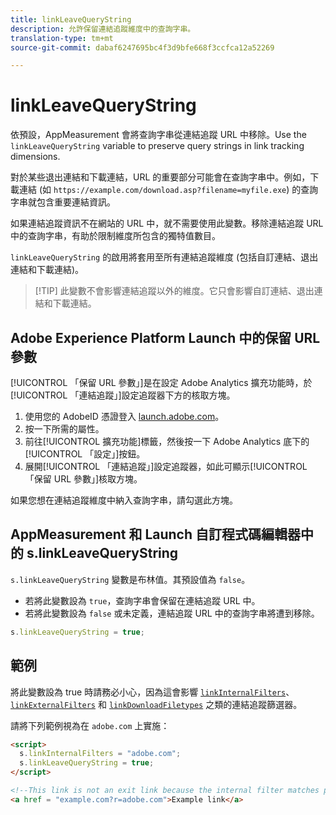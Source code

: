 ```yaml
---
title: linkLeaveQueryString
description: 允許保留連結追蹤維度中的查詢字串。
translation-type: tm+mt
source-git-commit: dabaf6247695bc4f3d9bfe668f3ccfca12a52269

---
```



# linkLeaveQueryString

依預設，AppMeasurement 會將查詢字串從連結追蹤 URL 中移除。Use the `linkLeaveQueryString` variable to preserve query strings in link tracking dimensions.

對於某些退出連結和下載連結，URL 的重要部分可能會在查詢字串中。例如，下載連結 (如 `https://example.com/download.asp?filename=myfile.exe`) 的查詢字串就包含重要連結資訊。

如果連結追蹤資訊不在網站的 URL 中，就不需要使用此變數。移除連結追蹤 URL 中的查詢字串，有助於限制維度所包含的獨特值數目。

`linkLeaveQueryString` 的啟用將套用至所有連結追蹤維度 (包括自訂連結、退出連結和下載連結)。

>[!TIP] 此變數不會影響連結追蹤以外的維度。它只會影響自訂連結、退出連結和下載連結。

## Adobe Experience Platform Launch 中的保留 URL 參數

[!UICONTROL 「保留 URL 參數」]是在設定 Adobe Analytics 擴充功能時，於[!UICONTROL 「連結追蹤」]設定追蹤器下方的核取方塊。

1. 使用您的 AdobeID 憑證登入 [launch.adobe.com](https://launch.adobe.com)。
2. 按一下所需的屬性。
3. 前往[!UICONTROL 擴充功能]標籤，然後按一下 Adobe Analytics 底下的[!UICONTROL 「設定」]按鈕。
4. 展開[!UICONTROL 「連結追蹤」]設定追蹤器，如此可顯示[!UICONTROL 「保留 URL 參數」]核取方塊。

如果您想在連結追蹤維度中納入查詢字串，請勾選此方塊。

## AppMeasurement 和 Launch 自訂程式碼編輯器中的 s.linkLeaveQueryString

`s.linkLeaveQueryString` 變數是布林值。其預設值為 `false`。

* 若將此變數設為 `true`，查詢字串會保留在連結追蹤 URL 中。
* 若將此變數設為 `false` 或未定義，連結追蹤 URL 中的查詢字串將遭到移除。

```js
s.linkLeaveQueryString = true;
```

## 範例

將此變數設為 true 時請務必小心，因為這會影響 [`linkInternalFilters`](linkinternalfilters.md)、[`linkExternalFilters`](linkexternalfilters.md) 和 [`linkDownloadFiletypes`](linkdownloadfiletypes.md) 之類的連結追蹤篩選器。

請將下列範例視為在 `adobe.com` 上實施：

```html
<script>
  s.linkInternalFilters = "adobe.com";
  s.linkLeaveQueryString = true;
</script>

<!--This link is not an exit link because the internal filter matches part of the query string -->
<a href = "example.com?r=adobe.com">Example link</a>
```
